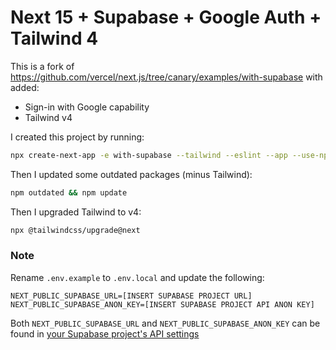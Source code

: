 # Next 15 + Supabase + Google Auth + Tailwind 4

This is a fork of https://github.com/vercel/next.js/tree/canary/examples/with-supabase with added:

- Sign-in with Google capability
- Tailwind v4

I created this project by running:

```bash
npx create-next-app -e with-supabase --tailwind --eslint --app --use-npm --ts
```

Then I updated some outdated packages (minus Tailwind):

```bash
npm outdated && npm update
```

Then I upgraded Tailwind to v4:

```bash
npx @tailwindcss/upgrade@next
```

### Note

Rename `.env.example` to `.env.local` and update the following:

```
NEXT_PUBLIC_SUPABASE_URL=[INSERT SUPABASE PROJECT URL]
NEXT_PUBLIC_SUPABASE_ANON_KEY=[INSERT SUPABASE PROJECT API ANON KEY]
```

Both `NEXT_PUBLIC_SUPABASE_URL` and `NEXT_PUBLIC_SUPABASE_ANON_KEY` can be found in [your Supabase project's API settings](https://app.supabase.com/project/_/settings/api)
